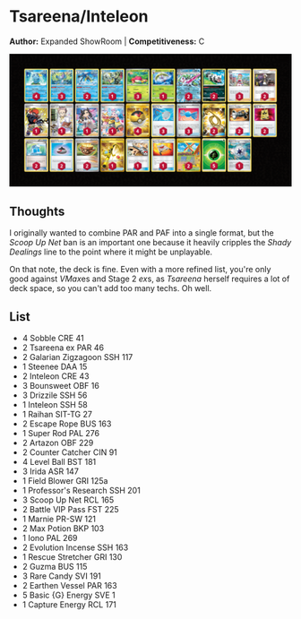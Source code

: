 # Tsareena/Inteleon

**Author:** Expanded ShowRoom | **Competitiveness:** C

![decklist](../../!Images/Live%20Expanded/2SUM-PAR/Tsareena-Inteleon.PNG)

## Thoughts
I originally wanted to combine PAR and PAF into a single format, but the *Scoop Up Net* ban is an important one because it heavily cripples the *Shady Dealings* line to the point where it might be unplayable.

On that note, the deck is fine. Even with a more refined list, you're only good against *VMax*es and Stage 2 *ex*s, as *Tsareena* herself requires a lot of deck space, so you can't add too many techs. Oh well.

## List
* 4 Sobble CRE 41
* 2 Tsareena ex PAR 46
* 2 Galarian Zigzagoon SSH 117
* 1 Steenee DAA 15
* 2 Inteleon CRE 43
* 3 Bounsweet OBF 16
* 3 Drizzile SSH 56
* 1 Inteleon SSH 58
* 1 Raihan SIT-TG 27
* 2 Escape Rope BUS 163
* 1 Super Rod PAL 276
* 2 Artazon OBF 229
* 2 Counter Catcher CIN 91
* 4 Level Ball BST 181
* 3 Irida ASR 147
* 1 Field Blower GRI 125a
* 1 Professor's Research SSH 201
* 3 Scoop Up Net RCL 165
* 2 Battle VIP Pass FST 225
* 1 Marnie PR-SW 121
* 2 Max Potion BKP 103
* 1 Iono PAL 269
* 2 Evolution Incense SSH 163
* 1 Rescue Stretcher GRI 130
* 2 Guzma BUS 115
* 3 Rare Candy SVI 191
* 2 Earthen Vessel PAR 163
* 5 Basic {G} Energy SVE 1
* 1 Capture Energy RCL 171

